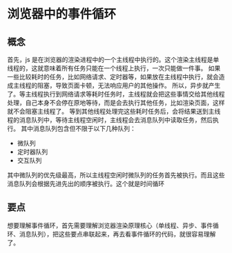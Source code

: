# 浏览器中的事件循环

## 概念
首先，js 是在浏览器的渲染进程中的一个主线程中执行的。这个渲染主线程是单线程的，这就意味着所有任务只能在一个线程上执行，一次只能做一件事。
如果一些比较耗时的任务，比如网络请求、定时器等，如果放在主线程中执行，就会造成主线程的阻塞，导致页面卡顿，无法响应用户的其他操作。
所以，异步就产生了。等主线程执行到网络请求等耗时任务时，主线程就会把这些事情交给其他线程处理，自己本身不会停在原地等待，而是会去执行其他任务，比如渲染页面，这样就不会阻塞主线程了。
等到其他线程处理完这些耗时任务后，会将结果送到主线程的消息队列中，等待主线程空闲时，主线程会去消息队列中读取任务，然后执行。
其中消息队列包含但不限于以下几种队列：

+ 微队列
+ 定时器队列
+ 交互队列

其中微队列的优先级最高，所以主线程空闲时微队列的任务首先被执行。而且这些消息队列会根据先进先出的顺序被执行。这个就是时间循环

## 要点
想要理解事件循环，首先需要理解浏览器渲染原理核心（单线程、异步、事件循环、消息队列），把这些要点串联起来，再去看事件循环的代码，就很容易理解了。